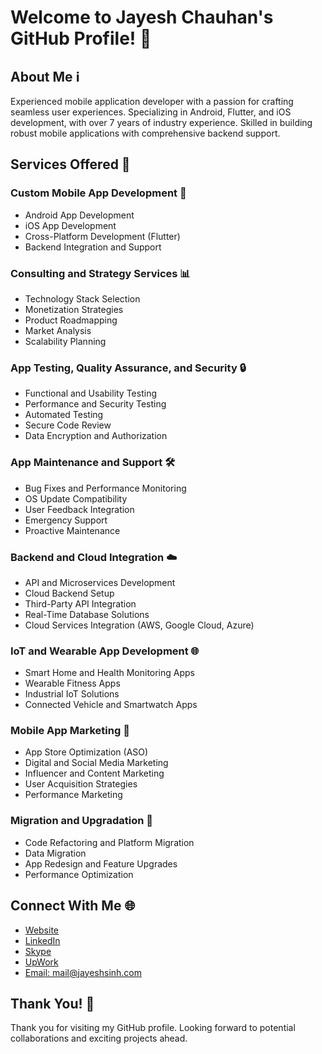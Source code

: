 <!DOCTYPE html>
<html lang="en">
<head>
  <meta charset="UTF-8">
  <meta name="viewport" content="width=device-width, initial-scale=1.0">
</head>
<body>
  <h1>Welcome to Jayesh Chauhan's GitHub Profile! 👋</h1>

  <h2>About Me ℹ️</h2>
  <p>Experienced mobile application developer with a passion for crafting seamless user experiences. Specializing in Android, Flutter, and iOS development, with over 7 years of industry experience. Skilled in building robust mobile applications with comprehensive backend support.</p>

  <h2>Services Offered 💼</h2>
  <h3>Custom Mobile App Development 📱</h3>
  <ul>
    <li>Android App Development</li>
    <li>iOS App Development</li>
    <li>Cross-Platform Development (Flutter)</li>
    <li>Backend Integration and Support</li>
  </ul>

  <h3>Consulting and Strategy Services 📊</h3>
  <ul>
    <li>Technology Stack Selection</li>
    <li>Monetization Strategies</li>
    <li>Product Roadmapping</li>
    <li>Market Analysis</li>
    <li>Scalability Planning</li>
  </ul>

  <h3>App Testing, Quality Assurance, and Security 🔒</h3>
  <ul>
    <li>Functional and Usability Testing</li>
    <li>Performance and Security Testing</li>
    <li>Automated Testing</li>
    <li>Secure Code Review</li>
    <li>Data Encryption and Authorization</li>
  </ul>

  <h3>App Maintenance and Support 🛠️</h3>
  <ul>
    <li>Bug Fixes and Performance Monitoring</li>
    <li>OS Update Compatibility</li>
    <li>User Feedback Integration</li>
    <li>Emergency Support</li>
    <li>Proactive Maintenance</li>
  </ul>

  <h3>Backend and Cloud Integration ☁️</h3>
  <ul>
    <li>API and Microservices Development</li>
    <li>Cloud Backend Setup</li>
    <li>Third-Party API Integration</li>
    <li>Real-Time Database Solutions</li>
    <li>Cloud Services Integration (AWS, Google Cloud, Azure)</li>
  </ul>

  <h3>IoT and Wearable App Development 🌐</h3>
  <ul>
    <li>Smart Home and Health Monitoring Apps</li>
    <li>Wearable Fitness Apps</li>
    <li>Industrial IoT Solutions</li>
    <li>Connected Vehicle and Smartwatch Apps</li>
  </ul>

  <h3>Mobile App Marketing 📢</h3>
  <ul>
    <li>App Store Optimization (ASO)</li>
    <li>Digital and Social Media Marketing</li>
    <li>Influencer and Content Marketing</li>
    <li>User Acquisition Strategies</li>
    <li>Performance Marketing</li>
  </ul>

  <h3>Migration and Upgradation 🔄</h3>
  <ul>
    <li>Code Refactoring and Platform Migration</li>
    <li>Data Migration</li>
    <li>App Redesign and Feature Upgrades</li>
    <li>Performance Optimization</li>
  </ul>

  <h2>Connect With Me 🌐</h2>
  <ul>
    <li><a href="https://jayeshsinh.com" target="_blank">Website</a></li>
    <li><a href="https://www.linkedin.com/in/chauhanjayesh/" target="_blank">LinkedIn</a></li>
    <li><a href="https://join.skype.com/invite/Uhvv7wcMeMyo" target="_blank">Skype</a></li>
    <li><a href="https://www.upwork.com/freelancers/~011f90f853e34b6a3e" target="_blank">UpWork</a></li>
    <li><a href="mailto:mail@jayeshsinh.com">Email: mail@jayeshsinh.com</a></li>
  </ul>

  <h2>Thank You! 🙏</h2>
  <p>Thank you for visiting my GitHub profile. Looking forward to potential collaborations and exciting projects ahead.</p>
</body>
</html>

